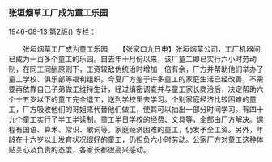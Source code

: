 ### 张垣烟草工厂成为童工乐园

1946-08-13
第2版()
专栏：

　　张垣烟草工厂成为童工乐园
　  【张家口九日电】张垣烟草公司，工厂机器间已成为一百多个童工的乐园。自去年十月份以来，该厂童工即已实行六小时劳动制，在同工同酬原则下，工资较敌伪统治时增加一倍有余，厂方并帮助他们举办了童工学校、俱乐部等福利组织。今夏厂方鉴于许多童工的家庭生活已经改善，不需要再依靠自己子弟做工维持生计，经过缜密调查并与童工家长商洽后，决定帮助六个十五岁以下的童工完全退工，送到学校里去学习。个别家庭经济比较困难的童工，厂方吸收他们的哥姐来代替他们做工，使其可以抽出一部分时间学习。有四十九个童工实行了半工半读制。童工半日学校的经费、文具等，全部由厂方解决。课程有国语、算术、常识、歌词等。家庭经济困难的童工，仍发予全工资。另外，年龄在十六岁以上发育状况很好的童工，仍担负六小时劳动。公家厂方对童工这种体贴关心及负责的态度，各家长都很高兴感动。
